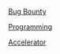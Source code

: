 
[Bug Bounty](https://github.com/Pythagoras51213/Documentation/blob/master/English_Documentation/Promotions%20and%20Contests/Bug%20Bounty.md)

[Programming](https://github.com/Pythagoras51213/Documentation/blob/master/English_Documentation/Promotions%20and%20Contests/Programming%20Contest)

[Accelerator](https://github.com/Pythagoras51213/Documentation/blob/master/English_Documentation/Promotions%20and%20Contests/TRON%20Accelerator)
